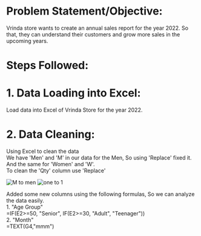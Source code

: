 # Problem Statement/Objective:
Vrinda store wants to create an annual sales report for the year 2022. So that, they can understand their customers and grow more sales in the upcoming years. 
# Steps Followed: 
# 1. Data Loading into Excel:
Load data into Excel of Vrinda Store for the year 2022.
# 2. Data Cleaning: 
Using Excel to clean the data 
<br>
We have 'Men' and 'M' in our data for the Men, So using 'Replace' fixed it. And the same for 'Women' and 'W'.
<br>
To clean the 'Qty' column use 'Replace'


![M to men ](https://github.com/Jgithub02/Vrinda-Store-Sales-Report-2022-/assets/164842901/a47286b0-04c7-4aa7-bb73-f3f3fabf83e4)
![one to 1](https://github.com/Jgithub02/Vrinda-Store-Sales-Report-2022-/assets/164842901/51b14668-9f42-4773-ba4d-85eaf88c04c5)

Added some  new columns using the following formulas, So we can analyze the data easily.
<br>1. "Age Group" <br>
=IF(E2>=50, "Senior", IF(E2>=30, "Adult", "Teenager"))
<br>2. "Month"
<br>
=TEXT(G4,"mmm")
